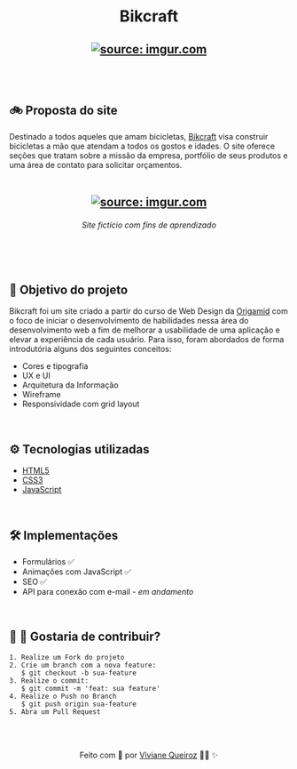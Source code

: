 <meta charset="utf-8">
<h1 align="center">Bikcraft </h1>

<h2 align="center">
<a href="https://imgur.com/9AI6EjT"><img src="https://i.imgur.com/9AI6EjT.png" title="source: imgur.com" /></a>
<h2>

<br>
<h2> 🚲 Proposta do site </h2>
Destinado a todos aqueles que amam bicicletas, <a target="_blank" href="https://bikcraft-zeta.vercel.app/index.html">Bikcraft</a> visa construir bicicletas a mão que atendam a todos os gostos e idades. O site oferece seções que tratam sobre a missão da empresa, portfólio de seus produtos e uma área de contato para solicitar orçamentos.
<br>

<br>
<h2 align="center">
<a href="https://imgur.com/VFrkbem" align="center"><img src="https://i.imgur.com/VFrkbem.png" title="source: imgur.com"/></a>
</h2>

<h6 align="center"> Site fictício com fins de aprendizado </h6>

<br>
<br>
<h2> 🎯 Objetivo do projeto </h2>
    <p>Bikcraft foi um site criado a partir do curso de Web Design da <a href="https://www.origamid.com/">Origamid</a> com o foco de iniciar o desenvolvimento de habilidades nessa área do desenvolvimento web a fim de melhorar a usabilidade de uma aplicação e elevar a experiência de cada usuário. Para isso, foram abordados de forma introdutória alguns dos seguintes conceitos:</p>

- Cores e tipografia
- UX e UI
- Arquitetura da Informação
- Wireframe
- Responsividade com grid layout

<br>
<h2> ⚙️ Tecnologias utilizadas </h2>

  - [HTML5](https://www.w3schools.com/html/)
  - [CSS3](https://www.w3schools.com/css/)
  - [JavaScript](https://developer.mozilla.org/pt-BR/docs/Web/JavaScript)

<br> 
<h2> 🛠️ Implementações </h2>

- Formulários ✅
- Animações com JavaScript ✅
- SEO ✅ 
- API para conexão com e-mail - <em>em andamento</em>

<br>
<h2> 🌱 🌳 Gostaria de contribuir? </h2>

    1. Realize um Fork do projeto
    2. Crie um branch com a nova feature:
       $ git checkout -b sua-feature
    3. Realize o commit: 
       $ git commit -m 'feat: sua feature'
    4. Realize o Push no Branch 
       $ git push origin sua-feature
    5. Abra um Pull Request

<br><br>
<p align="center">Feito com 💛  por <a href="https://www.linkedin.com/in/viviane-de-santana-queiroz-1a5a4b155/
">Viviane Queiroz</a> 👩‍💻 ✨
